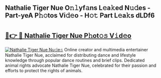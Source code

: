 ## Nathalie Tiger Nue O𝚗𝚕yf𝚊ns L𝚎a𝚔ed N𝚞𝚍es - Part-yeA P𝚑𝚘tos Vi𝚍𝚎o - H𝚘𝚝 Part L𝚎a𝚔s dLDf6

# <h2><a href="http://kf317r.oniu.top/?m=Nathalie+Tiger+Nue">🔗👉 🔴 Nathalie Tiger Nue P𝚑ot𝚘𝚜 V𝚒d𝚎o</a></h2>

[![Nathalie Tiger Nue Nu𝚍e𝚜](https://i.imgur.com/0qMVB7G.gif)](http://kf317r.oniu.top/?m=Nathalie+Tiger+Nue)
Online creator and multimedia entertainer Nathalie Tiger Nue, acclaimed for distributing dance and lifestyle knowledge through popular dance routines and brief clips. Dedicated animal rights advocate Nathalie Tiger Nue, celebrated for their passion and efforts to protect the rights of animals.  
